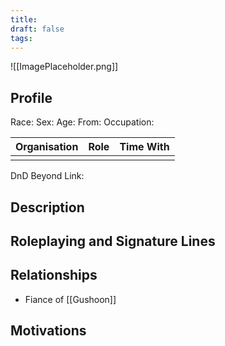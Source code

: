 ```yaml
---
title: 
draft: false
tags:
---
```

![[ImagePlaceholder.png]]

## Profile
Race: 
Sex: 
Age:
From:
Occupation:

| Organisation | Role | Time With |
| ------------ | ---- | --------- |
|              |      |           

DnD Beyond Link:

## Description

## Roleplaying and Signature Lines

## Relationships
- Fiance of [[Gushoon]]
## Motivations




